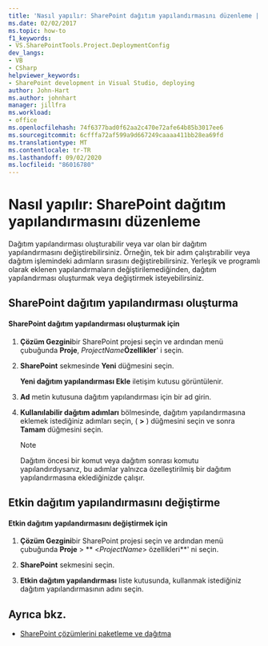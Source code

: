 ```yaml
---
title: 'Nasıl yapılır: SharePoint dağıtım yapılandırmasını düzenleme | Microsoft Docs'
ms.date: 02/02/2017
ms.topic: how-to
f1_keywords:
- VS.SharePointTools.Project.DeploymentConfig
dev_langs:
- VB
- CSharp
helpviewer_keywords:
- SharePoint development in Visual Studio, deploying
author: John-Hart
ms.author: johnhart
manager: jillfra
ms.workload:
- office
ms.openlocfilehash: 74f6377bad0f62aa2c470e72afe64b85b3017ee6
ms.sourcegitcommit: 6cfffa72af599a9d667249caaaa411bb28ea69fd
ms.translationtype: MT
ms.contentlocale: tr-TR
ms.lasthandoff: 09/02/2020
ms.locfileid: "86016780"
---
```

# <a name="how-to-edit-a-sharepoint-deployment-configuration"></a>Nasıl yapılır: SharePoint dağıtım yapılandırmasını düzenleme
  Dağıtım yapılandırması oluşturabilir veya var olan bir dağıtım yapılandırmasını değiştirebilirsiniz. Örneğin, tek bir adım çalıştırabilir veya dağıtım işlemindeki adımların sırasını değiştirebilirsiniz. Yerleşik ve programlı olarak eklenen yapılandırmaların değiştirilemediğinden, dağıtım yapılandırması oluşturmak veya değiştirmek isteyebilirsiniz.

## <a name="create-a-sharepoint-deployment-configuration"></a>SharePoint dağıtım yapılandırması oluşturma

#### <a name="to-create-a-sharepoint-deployment-configuration"></a>SharePoint dağıtım yapılandırması oluşturmak için

1. **Çözüm Gezgini**bir SharePoint projesi seçin ve ardından menü çubuğunda **Proje**, _ProjectName_**Özellikler**' i seçin.

2. **SharePoint** sekmesinde **Yeni** düğmesini seçin.

     **Yeni dağıtım yapılandırması Ekle** iletişim kutusu görüntülenir.

3. **Ad** metin kutusuna dağıtım yapılandırması için bir ad girin.

4. **Kullanılabilir dağıtım adımları** bölmesinde, dağıtım yapılandırmasına eklemek istediğiniz adımları seçin, ( **>** ) düğmesini seçin ve sonra **Tamam** düğmesini seçin.

    > [!NOTE]
    > Dağıtım öncesi bir komut veya dağıtım sonrası komutu yapılandırdıysanız, bu adımlar yalnızca özelleştirilmiş bir dağıtım yapılandırmasına eklediğinizde çalışır.

## <a name="change-the-active-deployment-configuration"></a>Etkin dağıtım yapılandırmasını değiştirme

#### <a name="to-change-the-active-deployment-configuration"></a>Etkin dağıtım yapılandırmasını değiştirmek için

1. **Çözüm Gezgini**bir SharePoint projesi seçin ve ardından menü çubuğunda **Proje**  >  ** \<*ProjectName*> özellikleri**' ni seçin.

2. **SharePoint** sekmesini seçin.

3. **Etkin dağıtım yapılandırması** liste kutusunda, kullanmak istediğiniz dağıtım yapılandırmasının adını seçin.

## <a name="see-also"></a>Ayrıca bkz.
- [SharePoint çözümlerini paketleme ve dağıtma](../sharepoint/packaging-and-deploying-sharepoint-solutions.md)
